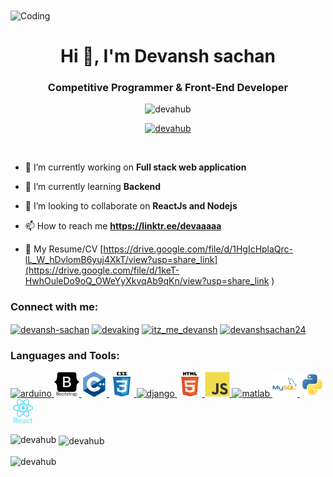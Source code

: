 
<img align="center" alt="Coding" width="1000" height="500" src="https://media0.giphy.com/media/13HgwGsXF0aiGY/giphy.gif?cid=790b76110e28e3c5c85f1d1043933e36ccaf70ce341c6fce&rid=giphy.gif&ct=g">
<h1 align="center">Hi 👋, I'm Devansh sachan</h1>
<h3 align="center">Competitive Programmer & Front-End Developer</h3>


<p align="center"> <img src="https://komarev.com/ghpvc/?username=devahub&label=Profile%20views&color=0e75b6&style=flat" alt="devahub" /> </p>

<p align="center"> <a href="https://github.com/ryo-ma/github-profile-trophy"><img src="https://github-profile-trophy.vercel.app/?username=devahub" alt="devahub" /></a> </p>

<p align="center"> <a href="https://twitter.com/" target="blank"><img src="https://img.shields.io/twitter/follow/?logo=twitter&style=for-the-badge" alt="" /></a> </p>

- 🔭 I’m currently working on **Full stack web application**

- 🌱 I’m currently learning **Backend**

- 👯 I’m looking to collaborate on **ReactJs and Nodejs**

- 📫 How to reach me **https://linktr.ee/devaaaaa**

- 📄 My Resume/CV [https://drive.google.com/file/d/1HgIcHplaQrc-lL_W_hDvlomB6yuj4XkT/view?usp=share_link](https://drive.google.com/file/d/1keT-HwhOuleDo9oQ_OWeYyXkvqAb9qKn/view?usp=share_link
)

<h3 align="left">Connect with me:</h3>
<p align="left">
<a href="https://linkedin.com/in/devansh-sachan" target="blank"><img align="center" src="https://raw.githubusercontent.com/rahuldkjain/github-profile-readme-generator/master/src/images/icons/Social/linked-in-alt.svg" alt="devansh-sachan" height="30" width="40" /></a>
<a href="https://www.codechef.com/users/devaking" target="blank"><img align="center" src="https://cdn.jsdelivr.net/npm/simple-icons@3.1.0/icons/codechef.svg" alt="devaking" height="30" width="40" /></a>
<a href="https://www.hackerrank.com/itz_me_devansh" target="blank"><img align="center" src="https://raw.githubusercontent.com/rahuldkjain/github-profile-readme-generator/master/src/images/icons/Social/hackerrank.svg" alt="itz_me_devansh" height="30" width="40" /></a>
<a href="https://www.leetcode.com/devanshsachan24" target="blank"><img align="center" src="https://raw.githubusercontent.com/rahuldkjain/github-profile-readme-generator/master/src/images/icons/Social/leet-code.svg" alt="devanshsachan24" height="30" width="40" /></a>
</p>

<h3 align="left">Languages and Tools:</h3>
<p align="left"> <a href="https://www.arduino.cc/" target="_blank" rel="noreferrer"> <img src="https://cdn.worldvectorlogo.com/logos/arduino-1.svg" alt="arduino" width="40" height="40"/> </a> <a href="https://getbootstrap.com" target="_blank" rel="noreferrer"> <img src="https://raw.githubusercontent.com/devicons/devicon/master/icons/bootstrap/bootstrap-plain-wordmark.svg" alt="bootstrap" width="40" height="40"/> </a> <a href="https://www.w3schools.com/cpp/" target="_blank" rel="noreferrer"> <img src="https://raw.githubusercontent.com/devicons/devicon/master/icons/cplusplus/cplusplus-original.svg" alt="cplusplus" width="40" height="40"/> </a> <a href="https://www.w3schools.com/css/" target="_blank" rel="noreferrer"> <img src="https://raw.githubusercontent.com/devicons/devicon/master/icons/css3/css3-original-wordmark.svg" alt="css3" width="40" height="40"/> </a> <a href="https://www.djangoproject.com/" target="_blank" rel="noreferrer"> <img src="https://cdn.worldvectorlogo.com/logos/django.svg" alt="django" width="40" height="40"/> </a> <a href="https://www.w3.org/html/" target="_blank" rel="noreferrer"> <img src="https://raw.githubusercontent.com/devicons/devicon/master/icons/html5/html5-original-wordmark.svg" alt="html5" width="40" height="40"/> </a> <a href="https://developer.mozilla.org/en-US/docs/Web/JavaScript" target="_blank" rel="noreferrer"> <img src="https://raw.githubusercontent.com/devicons/devicon/master/icons/javascript/javascript-original.svg" alt="javascript" width="40" height="40"/> </a> <a href="https://www.mathworks.com/" target="_blank" rel="noreferrer"> <img src="https://upload.wikimedia.org/wikipedia/commons/2/21/Matlab_Logo.png" alt="matlab" width="40" height="40"/> </a> <a href="https://www.mysql.com/" target="_blank" rel="noreferrer"> <img src="https://raw.githubusercontent.com/devicons/devicon/master/icons/mysql/mysql-original-wordmark.svg" alt="mysql" width="40" height="40"/> </a> <a href="https://www.python.org" target="_blank" rel="noreferrer"> <img src="https://raw.githubusercontent.com/devicons/devicon/master/icons/python/python-original.svg" alt="python" width="40" height="40"/> </a> <a href="https://reactjs.org/" target="_blank" rel="noreferrer"> <img src="https://raw.githubusercontent.com/devicons/devicon/master/icons/react/react-original-wordmark.svg" alt="react" width="40" height="40"/> </a> </p>

<p><img align="left" src="https://github-readme-stats.vercel.app/api/top-langs?username=devahub&show_icons=true&locale=en&layout=compact" alt="devahub" /></p>

<p>&nbsp;<img align="center" src="https://github-readme-stats.vercel.app/api?username=devahub&show_icons=true&locale=en" alt="devahub" /></p>

<p><img align="center" src="https://github-readme-streak-stats.herokuapp.com/?user=devahub&" alt="devahub" /></p>
